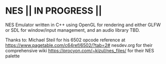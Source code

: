 # NES || IN PROGRESS ||
NES Emulator written in C++ using OpenGL for rendering and either GLFW or SDL for window/input management, and an audio library TBD. 

Thanks to:
Michael Steil for his 6502 opcode reference at https://www.pagetable.com/c64ref/6502/?tab=2# 
nesdev.org for their comprehensive wiki
https://procyon.com/~kizul/nes_files/ for their NES palette
